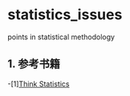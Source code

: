 # statistics_issues
points in statistical methodology

## 1. 参考书籍
-[1][Think Statistics](https://greenteapress.com/wp/think-stats-2e/)

